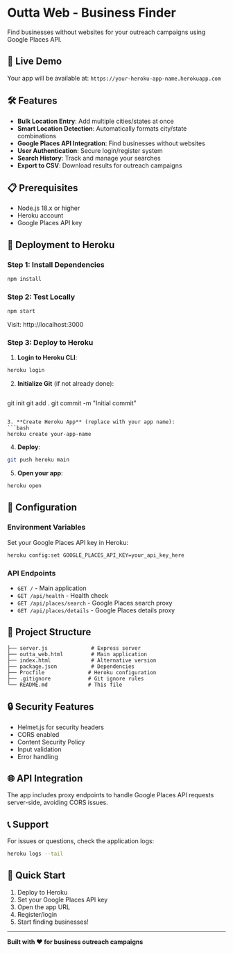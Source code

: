 # Outta Web - Business Finder

Find businesses without websites for your outreach campaigns using Google Places API.

## 🚀 Live Demo

Your app will be available at: `https://your-heroku-app-name.herokuapp.com`

## 🛠️ Features

- **Bulk Location Entry**: Add multiple cities/states at once
- **Smart Location Detection**: Automatically formats city/state combinations
- **Google Places API Integration**: Find businesses without websites
- **User Authentication**: Secure login/register system
- **Search History**: Track and manage your searches
- **Export to CSV**: Download results for outreach campaigns

## 📋 Prerequisites

- Node.js 18.x or higher
- Heroku account
- Google Places API key

## 🚀 Deployment to Heroku

### Step 1: Install Dependencies
```bash
npm install
```

### Step 2: Test Locally
```bash
npm start
```
Visit: http://localhost:3000

### Step 3: Deploy to Heroku

1. **Login to Heroku CLI**:
```bash
heroku login
```

2. **Initialize Git** (if not already done):
   ```bash
git init
git add .
git commit -m "Initial commit"
```

3. **Create Heroku App** (replace with your app name):
```bash
heroku create your-app-name
```

4. **Deploy**:
```bash
git push heroku main
```

5. **Open your app**:
```bash
heroku open
```

## 🔧 Configuration

### Environment Variables

Set your Google Places API key in Heroku:
```bash
heroku config:set GOOGLE_PLACES_API_KEY=your_api_key_here
```

### API Endpoints

- `GET /` - Main application
- `GET /api/health` - Health check
- `GET /api/places/search` - Google Places search proxy
- `GET /api/places/details` - Google Places details proxy

## 📁 Project Structure

```
├── server.js              # Express server
├── outta_web.html         # Main application
├── index.html             # Alternative version
├── package.json           # Dependencies
├── Procfile              # Heroku configuration
├── .gitignore            # Git ignore rules
└── README.md             # This file
```

## 🔒 Security Features

- Helmet.js for security headers
- CORS enabled
- Content Security Policy
- Input validation
- Error handling

## 🌐 API Integration

The app includes proxy endpoints to handle Google Places API requests server-side, avoiding CORS issues.

## 📞 Support

For issues or questions, check the application logs:
```bash
heroku logs --tail
```

## 🎯 Quick Start

1. Deploy to Heroku
2. Set your Google Places API key
3. Open the app URL
4. Register/login
5. Start finding businesses!

---

**Built with ❤️ for business outreach campaigns**